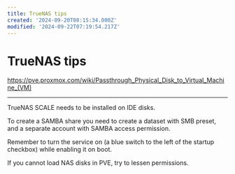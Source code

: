 ```yaml
---
title: TrueNAS tips
created: '2024-09-20T08:15:34.000Z'
modified: '2024-09-22T07:19:54.217Z'
---
```


# TrueNAS tips

https://pve.proxmox.com/wiki/Passthrough_Physical_Disk_to_Virtual_Machine_(VM)



---
TrueNAS SCALE needs to be installed on IDE disks.

To create a SAMBA share you need to create a dataset with SMB preset, and a separate account with SAMBA access permission.

Remember to turn the service on (a blue switch to the left of the startup checkbox) while enabling it on boot.

If you cannot load NAS disks in PVE, try to lessen permissions.
